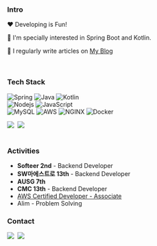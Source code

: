 <h3 align="left">Intro</h3>
 <p> ❤ Developing is Fun! </p>
 <p>🔭 I'm specially interested in Spring Boot and Kotlin.</p>
 <p>📝 I regularly write articles on <a href="https://velog.io/@chocochip">My Blog</a></p>

<br>
<h3 align="left">Tech Stack</h3>

![Spring](https://img.shields.io/badge/-Spring-6DB33F?style=for-the-badge&logo=Spring&logoColor=fff)
![Java](https://img.shields.io/badge/JAVA-007396?style=for-the-badge&logo=java&logoColor=fff)
![Kotlin](https://img.shields.io/badge/Kotlin-B75EA4?style=for-the-badge&logo=kotlin&logoColor=F6891F) <br>
![Nodejs](https://img.shields.io/badge/node.js-6DA55F?style=for-the-badge&logo=node.js&logoColor=white)
![JavaScript](https://img.shields.io/badge/javascript%20-1f1f1f.svg?&style=for-the-badge&logo=javascript&logoColor=%23F7DF1E)<br>
![MySQL](https://img.shields.io/badge/MySQL-4479A1?style=for-the-badge&logo=MySQL&logoColor=white)
![AWS](https://img.shields.io/badge/AWS-232F3E?style=for-the-badge&logo=Amazon%20AWS&logoColor=white)
![NGINX](https://img.shields.io/badge/Nginx-009639?style=for-the-badge&logo=Nginx&logoColor=white)
![Docker](https://img.shields.io/badge/Docker-2496ED?style=for-the-badge&logo=Docker&logoColor=white)


<div align=left>
  <img src="http://mazassumnida.wtf/api/mini/generate_badge?boj=chocochip101"/>&nbsp
  <img src="http://mazassumnida.wtf/api/mini/generate_badge?boj=kiho1998"/>&nbsp
</div>

<br>
 <h3>Activities</h3>
 
- **Softeer 2nd** - Backend Developer
- **SW마에스트로 13th** - Backend Developer
- **AUSG 7th**
- **CMC 13th** - Backend Developer
- [AWS Certified Developer - Associate](https://www.credly.com/badges/e6510e13-ce4c-4838-b520-23d3dfe45410/public_url)
- Alim - Problem Solving

 <h3>Contact</h3>
 <p>
  <img src="https://img.shields.io/badge/chocochip101-0A66C2?style=flat-square&logo=linkedin&logoColor=white"/></a>&nbsp
  <img src="https://img.shields.io/badge/dev.chocochip-EA4335?style=flat-square&logo=gmail&logoColor=white"/></a>&nbsp
</p>

<!--
**Chocochip101/Chocochip101** is a ✨ _special_ ✨ repository because its `README.md` (this file) appears on your GitHub profile.

Here are some ideas to get you started:

- 🔭 I’m currently working on ...
- 🌱 I’m currently learning ...
- 👯 I’m looking to collaborate on ...
- 🤔 I’m looking for help with ...
- 💬 Ask me about ...
- 📫 How to reach me: ...
- 😄 Pronouns: ...
- ⚡ Fun fact: ...
-->
